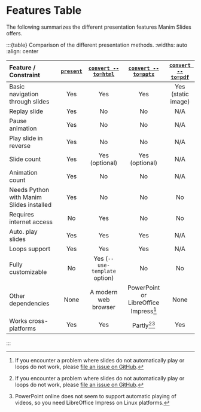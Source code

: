 # Features Table

The following summarizes the different presentation features Manim Slides offers.

:::{table} Comparison of the different presentation methods.
:widths: auto
:align: center

| Feature / Constraint | [`present`](reference/cli.md) | [`convert --to=html`](reference/cli.md) | [`convert --to=pptx`](reference/cli.md) | [`convert --to=pdf`](reference/cli.md)
| :--- | :---: | :---: | :---: | :---: |
| Basic navigation through slides | Yes | Yes | Yes | Yes (static image) |
| Replay slide | Yes | No | No | N/A |
| Pause animation | Yes | No | No | N/A |
| Play slide in reverse | Yes | No | No | N/A |
| Slide count | Yes | Yes (optional) | Yes (optional) | N/A |
| Animation count | Yes | No | No | N/A |
| Needs Python with Manim Slides installed | Yes | No | No | No
| Requires internet access | No | Yes | No | No |
| Auto. play slides | Yes | Yes | Yes | N/A |
| Loops support | Yes | Yes | Yes | N/A |
| Fully customizable | No | Yes (`--use-template` option) | No | No |
| Other dependencies | None | A modern web browser | PowerPoint or LibreOffice Impress[^1] | None |
| Works cross-platforms | Yes | Yes | Partly[^1][^2] | Yes |
:::

[^1]: If you encounter a problem where slides do not automatically play or loops do not work, please [file an issue on GitHub](https://github.com/jeertmans/manim-slides/issues/new/choose).
[^2]: PowerPoint online does not seem to support automatic playing of videos, so you need LibreOffice Impress on Linux platforms.
